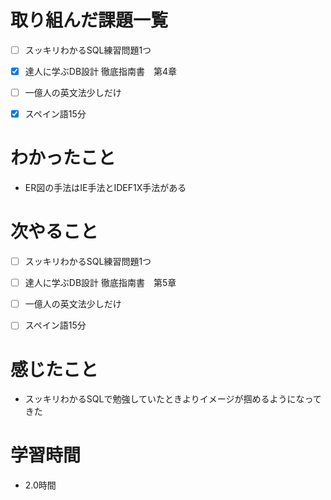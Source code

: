 # 取り組んだ課題一覧

- [ ] スッキリわかるSQL練習問題1つ

- [x] 達人に学ぶDB設計 徹底指南書　第4章

- [ ] 一億人の英文法少しだけ

- [x] スペイン語15分

# わかったこと

- ER図の手法はIE手法とIDEF1X手法がある

# 次やること


- [ ] スッキリわかるSQL練習問題1つ

- [ ] 達人に学ぶDB設計 徹底指南書　第5章

- [ ] 一億人の英文法少しだけ

- [ ] スペイン語15分

# 感じたこと

- スッキリわかるSQLで勉強していたときよりイメージが掴めるようになってきた

# 学習時間

- 2.0時間